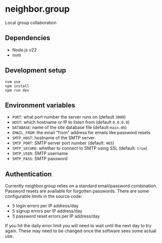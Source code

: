 # neighbor.group

Local group collaboration

## Dependencies

-   Node.js v22
-   nvm

## Development setup

```
nvm use
npm install
npm run dev
```

## Environment variables

-   `PORT`: what port number the server runs on (default `3000`)
-   `HOST`: which hostname or IP to listen from (default `0.0.0.0`)
-   `DATABASE`: name of the site database file (default `main.db`)
-   `EMAIL_FROM`: the email "from" address for emails like password resets
-   `SMTP_HOST`: hostname of the SMTP server
-   `SMTP_PORT`: SMTP server port number (default: `465`)
-   `SMTP_SECURE`: whether to connect to SMTP using SSL (default: `true`)
-   `SMTP_USER`: SMTP username
-   `SMTP_PASS`: SMTP password

## Authentication

Currently neighbor.group relies on a standard email/password combination. Password resets are available for forgotten passwords. There are some configurable limits in the source code:

- 5 login errors per IP address/day
- 5 signup errors per IP address/day
- 5 password reset errors per IP address/day

If you hit the daily error limit you will need to wait until the next day to try again. These may need to be changed once the software sees some actual use.